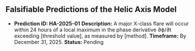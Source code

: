 ## Falsifiable Predictions of the Helic Axis Model
*   **Prediction ID: HA-2025-01**
    **Description:** A major X-class flare will occur within 24 hours of a local maximum in the phase derivative ∂ϕ/∂t exceeding [threshold value], as measured by [method].
    **Timeframe:** By December 31, 2025.
    **Status:** Pending
